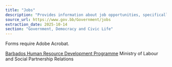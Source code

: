 ```yaml
---
title: "Jobs"
description: "Provides information about job opportunities, specifically the Barbados Human Resource Development Programme, and notes requirements for Adobe Acrobat for forms."
source_url: https://www.gov.bb/Government/jobs
extraction_date: 2025-10-14
section: "Government, Democracy and Civic Life"
---
```

Forms require Adobe Acrobat.

[Barbados Human Resource Development Programme](https://www.gov.bb/media_files/PIU1.pdf)
Ministry of Labour and Social Partnership Relations
```